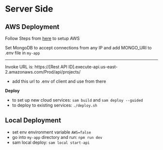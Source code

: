 # Server Side

## AWS Deployment
Follow Steps from [here](https://github.com/Musa-Azeem/aws-test) to setup AWS

Set MongoDB to accept connections from any IP and add MONGO_URI to .env file in `my-app`

---
Invoke URL is: https://[Rest API ID].execute-api.us-east-2.amazonaws.com/Prod/api/projects/
- add this url to .env of client and use from there

**Deploy**
- to set up new cloud services: `sam build` and `sam deploy --guided`
- to deploy to existing services: `./deploy.sh`

## Local Deployment
- set env environment variable `AWS=false`
- go into `my-app` directory and run: `npm run dev`
- sam local deploy: `sam local start-api`